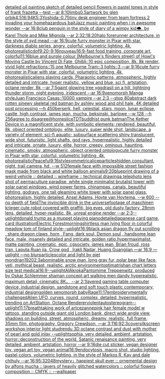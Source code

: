 [detailed oil painting sketch of detailed pencil flowers in pastel tones in style of frank frazetta --test --ar 8:10](https://www.ebank.nz/aiartgenerator?category=detailed%2520oil%2520painting%2520sketch%2520of%2520detailed%2520pencil%2520flowers%2520in%2520pastel%2520tones%2520in%2520style%2520of%2520frank%2520frazetta%2520--test%2520--ar%25208%3A10)[limbs](https://www.ebank.nz/aiartgenerator?category=limbs)[0.5](https://www.ebank.nz/aiartgenerator?category=0.5)[artwork by glen orbik](https://www.ebank.nz/aiartgenerator?category=artwork%2520by%2520glen%2520orbik)[4:5](https://www.ebank.nz/aiartgenerator?category=4%3A5)[16:9](https://www.ebank.nz/aiartgenerator?category=16%3A9)[4K](https://www.ebank.nz/aiartgenerator?category=4K)[5:3](https://www.ebank.nz/aiartgenerator?category=5%3A3)[Yoshida](https://www.ebank.nz/aiartgenerator?category=Yoshida)[::0.75](https://www.ebank.nz/aiartgenerator?category=%3A%3A0.75)[tiny desk engineer from team fortress 2 invading your home](https://www.ebank.nz/aiartgenerator?category=tiny%2520desk%2520engineer%2520from%2520team%2520fortress%25202%2520invading%2520your%2520home)[hazardous bait](https://www.ebank.nz/aiartgenerator?category=hazardous%2520bait)[Jazz music painting when i in awesome wonder --ar 16:8](https://www.ebank.nz/aiartgenerator?category=Jazz%2520music%2520painting%2520when%2520i%2520in%2520awesome%2520wonder%2520--ar%252016%3A8)[club penguin in the style of diary of a wimpy kid](https://www.ebank.nz/aiartgenerator?category=club%2520penguin%2520in%2520the%2520style%2520of%2520diary%2520of%2520a%2520wimpy%2520kid)[🌨, by Karel Thole and Mike Mignola --ar 2:3](https://www.ebank.nz/aiartgenerator?category=%F0%9F%8C%A8%2C%2520by%2520Karel%2520Thole%2520and%2520Mike%2520Mignola%2520--ar%25202%3A3)[2:1](https://www.ebank.nz/aiartgenerator?category=2%3A1)[8:20](https://www.ebank.nz/aiartgenerator?category=8%3A20)[halo forerunner architecture, in the style of syd mead --ar 16:9](https://www.ebank.nz/aiartgenerator?category=halo%2520forerunner%2520architecture%2C%2520in%2520the%2520style%2520of%2520syd%2520mead%2520--ar%252016%3A9)[cute furry monster in Pixar with star, darkness diablo series, angry, colorful, volumetric lighting, 4k, photorealistic](https://www.ebank.nz/aiartgenerator?category=cute%2520furry%2520monster%2520in%2520Pixar%2520with%2520star%2C%2520darkness%2520diablo%2520series%2C%2520angry%2C%2520colorful%2C%2520volumetric%2520lighting%2C%25204k%2C%2520photorealistic)[dof](https://www.ebank.nz/aiartgenerator?category=dof)[9:20](https://www.ebank.nz/aiartgenerator?category=9%3A20)[-](https://www.ebank.nz/aiartgenerator?category=-)[9:16](https://www.ebank.nz/aiartgenerator?category=9%3A16)[nouveau](https://www.ebank.nz/aiartgenerator?category=nouveau)[16:9-](https://www.ebank.nz/aiartgenerator?category=16%3A9-)[fast food training, corporate art, colorful](https://www.ebank.nz/aiartgenerator?category=fast%2520food%2520training%2C%2520corporate%2520art%2C%2520colorful)[11:16](https://www.ebank.nz/aiartgenerator?category=11%3A16)[blue and purple colour [Melbourne's flinders street] of Howl's Moving Castle by Vincent Di Fate, Ghibli::10 epic composition, 8k, 8k render, vivid light refractions::15 one Melbourne Tram::3 lights::3 —ar 9:16](https://www.ebank.nz/aiartgenerator?category=blue%2520and%2520purple%2520colour%2520%5BMelbourne%27s%2520flinders%2520street%5D%2520of%2520Howl%27s%2520Moving%2520Castle%2520by%2520Vincent%2520Di%2520Fate%2C%2520Ghibli%3A%3A10%2520epic%2520composition%2C%25208k%2C%25208k%2520render%2C%2520vivid%2520light%2520refractions%3A%3A15%2520one%2520Melbourne%2520Tram%3A%3A3%2520lights%3A%3A3%2520%E2%80%94ar%25209%3A16)[cute furry monster in Pixar with star, colorful, volumetric lighting, 4k, photorealistic](https://www.ebank.nz/aiartgenerator?category=cute%2520furry%2520monster%2520in%2520Pixar%2520with%2520star%2C%2520colorful%2C%2520volumetric%2520lighting%2C%25204k%2C%2520photorealistic)[aliens playing cards, Pharaonic patterns, atmospheric, highly detailed and intricate, hyper realistic, yellow and blue, sci fi, artstation, octane render, 8k --ar 7:5](https://www.ebank.nz/aiartgenerator?category=aliens%2520playing%2520cards%2C%2520Pharaonic%2520patterns%2C%2520atmospheric%2C%2520highly%2520detailed%2520and%2520intricate%2C%2520hyper%2520realistic%2C%2520yellow%2520and%2520blue%2C%2520sci%2520fi%2C%2520artstation%2C%2520octane%2520render%2C%25208k%2520--ar%25207%3A5)[gaint glowing tree yggdrasil on a hill, lightning thunder storm, night evening, iridescent --ar 16:9](https://www.ebank.nz/aiartgenerator?category=gaint%2520glowing%2520tree%2520yggdrasil%2520on%2520a%2520hill%2C%2520lightning%2520thunder%2520storm%2C%2520night%2520evening%2C%2520iridescent%2520--ar%252016%3A9)[xenomorph Manga style](https://www.ebank.nz/aiartgenerator?category=xenomorph%2520Manga%2520style)[Juan Francisco Casas::10000 vampire --ar 2:3 --stop 80](https://www.ebank.nz/aiartgenerator?category=Juan%2520Francisco%2520Casas%3A%3A10000%2520vampire%2520--ar%25202%3A3%2520--stop%252080)[abstract dark rotten sinewy skeletal red batman by ashley wood and phil hale, 4K detailed post processing —h 450](https://www.ebank.nz/aiartgenerator?category=abstract%2520dark%2520rotten%2520sinewy%2520skeletal%2520red%2520batman%2520by%2520ashley%2520wood%2520and%2520phil%2520hale%2C%25204K%2520detailed%2520post%2520processing%2520%E2%80%94h%2520450)[berserk, hell, celestial, stars, moon, lunar eclipse, castle, high contrast, james jean, mucha, beksinski, barlowe --w 128 --h 256](https://www.ebank.nz/aiartgenerator?category=berserk%2C%2520hell%2C%2520celestial%2C%2520stars%2C%2520moon%2C%2520lunar%2520eclipse%2C%2520castle%2C%2520high%2520contrast%2C%2520james%2520jean%2C%2520mucha%2C%2520beksinski%2C%2520barlowe%2520--w%2520128%2520--h%2520256)[agree to disagree](https://www.ebank.nz/aiartgenerator?category=agree%2520to%2520disagree)[@homeslice](https://www.ebank.nz/aiartgenerator?category=%40homeslice)[TDT](https://www.ebank.nz/aiartgenerator?category=TDT)[buddhist punk batman](https://www.ebank.nz/aiartgenerator?category=buddhist%2520punk%2520batman)[The Kether Device in a magnificent style, with symbolic elements; rendered, beautiful, 8k, object oriented ontology, elite, luxury, super wide shot, landscape, a variety of element;  sci-fi aquatic; subsurface scattering shiny translucent, wide shot, futuristic, light shafts, god rays, hyperrealistic, highly detailed and intricate, ornate, luxury, elite, horror, creepy, ominous, haunting, cinematic, smoky, atmospheric, object oriented ontology](https://www.ebank.nz/aiartgenerator?category=The%2520Kether%2520Device%2520in%2520a%2520magnificent%2520style%2C%2520with%2520symbolic%2520elements%3B%2520rendered%2C%2520beautiful%2C%25208k%2C%2520object%2520oriented%2520ontology%2C%2520elite%2C%2520luxury%2C%2520super%2520wide%2520shot%2C%2520landscape%2C%2520a%2520variety%2520of%2520element%3B%2520%2520sci-fi%2520aquatic%3B%2520subsurface%2520scattering%2520shiny%2520translucent%2C%2520wide%2520shot%2C%2520futuristic%2C%2520light%2520shafts%2C%2520god%2520rays%2C%2520hyperrealistic%2C%2520highly%2520detailed%2520and%2520intricate%2C%2520ornate%2C%2520luxury%2C%2520elite%2C%2520horror%2C%2520creepy%2C%2520ominous%2C%2520haunting%2C%2520cinematic%2C%2520smoky%2C%2520atmospheric%2C%2520object%2520oriented%2520ontology)[cute furry monster in Pixar with star, colorful, volumetric lighting, 4k, photorealistic](https://www.ebank.nz/aiartgenerator?category=cute%2520furry%2520monster%2520in%2520Pixar%2520with%2520star%2C%2520colorful%2C%2520volumetric%2520lighting%2C%25204k%2C%2520photorealistic)[Peaceful](https://www.ebank.nz/aiartgenerator?category=Peaceful)[9:16](https://www.ebank.nz/aiartgenerator?category=9%3A16)[style](https://www.ebank.nz/aiartgenerator?category=style)[symmetrical](https://www.ebank.nz/aiartgenerator?category=symmetrical)[ice](https://www.ebank.nz/aiartgenerator?category=ice)[particles](https://www.ebank.nz/aiartgenerator?category=particles)[hidden consultant, night, trail camera, hd, --w 512](https://www.ebank.nz/aiartgenerator?category=hidden%2520consultant%2C%2520night%2C%2520trail%2520camera%2C%2520hd%2C%2520--w%2520512)[female face with impossible street fashion mask made from black and white balloon animals](https://www.ebank.nz/aiartgenerator?category=female%2520face%2520with%2520impossible%2520street%2520fashion%2520mask%2520made%2520from%2520black%2520and%2520white%2520balloon%2520animals)[9:20](https://www.ebank.nz/aiartgenerator?category=9%3A20)[blueprint drawing of a weird vehicle :: detailed :: wireframe :: technical drawing](https://www.ebank.nz/aiartgenerator?category=blueprint%2520drawing%2520of%2520a%2520weird%2520vehicle%2520%3A%3A%2520detailed%2520%3A%3A%2520wireframe%2520%3A%3A%2520technical%2520drawing)[a telephoto lens shot of permaculture paradise, white single minimalist brutalist tower with solar panel windows, wind power farms, chinampas, canals, beautiful lighting, godrays, one tall gleaming white tower with solar panel glass, photorealism, highly detailed, Ansel Adams, Hoyte van Hoytema, --w 600 --no depth of field](https://www.ebank.nz/aiartgenerator?category=a%2520telephoto%2520lens%2520shot%2520of%2520permaculture%2520paradise%2C%2520white%2520single%2520minimalist%2520brutalist%2520tower%2520with%2520solar%2520panel%2520windows%2C%2520wind%2520power%2520farms%2C%2520chinampas%2C%2520canals%2C%2520beautiful%2520lighting%2C%2520godrays%2C%2520one%2520tall%2520gleaming%2520white%2520tower%2520with%2520solar%2520panel%2520glass%2C%2520photorealism%2C%2520highly%2520detailed%2C%2520Ansel%2520Adams%2C%2520Hoyte%2520van%2520Hoytema%2C%2520--w%2520600%2520--no%2520depth%2520of%2520field)[The invincible drink in the universe](https://www.ebank.nz/aiartgenerator?category=The%2520invincible%2520drink%2520in%2520the%2520universe)[footage of maschinen krieger cute robot covered with graffiti, big eyes, old dusty factory, 28mm lens, detailed, hyper-realistic, 8k, unreal engine render --ar 2:3](https://www.ebank.nz/aiartgenerator?category=footage%2520of%2520maschinen%2520krieger%2520cute%2520robot%2520covered%2520with%2520graffiti%2C%2520big%2520eyes%2C%2520old%2520dusty%2520factory%2C%252028mm%2520lens%2C%2520detailed%2C%2520hyper-realistic%2C%25208k%2C%2520unreal%2520engine%2520render%2520--ar%25202%3A3)[--uplight](https://www.ebank.nz/aiartgenerator?category=--uplight)[donald trump as a muppet playing piano](https://www.ebank.nz/aiartgenerator?category=donald%2520trump%2520as%2520a%2520muppet%2520playing%2520piano)[detailed](https://www.ebank.nz/aiartgenerator?category=detailed)[japanese card game, card illustration](https://www.ebank.nz/aiartgenerator?category=japanese%2520card%2520game%2C%2520card%2520illustration)[Electric Forest](https://www.ebank.nz/aiartgenerator?category=Electric%2520Forest)[morning](https://www.ebank.nz/aiartgenerator?category=morning)[shirtless man lying floor in colorful meadow tom of finland style](https://www.ebank.nz/aiartgenerator?category=shirtless%2520man%2520lying%2520floor%2520in%2520colorful%2520meadow%2520tom%2520of%2520finland%2520style)[--uplight](https://www.ebank.nz/aiartgenerator?category=--uplight)[16:9](https://www.ebank.nz/aiartgenerator?category=16%3A9)[black asian dragon fly out,scrolling  , sharp dragon claws, horn , Fang,  dark soul, Demon soul , handsome,lean face, male, insanely detailed and intricate, golden ratio,hypermaximalist, matte painting, cinematic, epic, cgsociety, james jean, Brian froud, ross tran, Laputa,Ruan jia, Crow god , Irakli Nadar, Huang Guangjian —ar 16:9 —uplight —no blur](https://www.ebank.nz/aiartgenerator?category=black%2520asian%2520dragon%2520fly%2520out%2Cscrolling%2520%2520%2C%2520sharp%2520dragon%2520claws%2C%2520horn%2520%2C%2520Fang%2C%2520%2520dark%2520soul%2C%2520Demon%2520soul%2520%2C%2520handsome%2Clean%2520face%2C%2520male%2C%2520insanely%2520detailed%2520and%2520intricate%2C%2520golden%2520ratio%2Chypermaximalist%2C%2520matte%2520painting%2C%2520cinematic%2C%2520epic%2C%2520cgsociety%2C%2520james%2520jean%2C%2520Brian%2520froud%2C%2520ross%2520tran%2C%2520Laputa%2CRuan%2520jia%2C%2520Crow%2520god%2520%2C%2520Irakli%2520Nadar%2C%2520Huang%2520Guangjian%2520%E2%80%94ar%252016%3A9%2520%E2%80%94uplight%2520%E2%80%94no%2520blur)[particles](https://www.ebank.nz/aiartgenerator?category=particles)[color and light by piet mondrian](https://www.ebank.nz/aiartgenerator?category=color%2520and%2520light%2520by%2520piet%2520mondrian)[1920](https://www.ebank.nz/aiartgenerator?category=1920)[2:3](https://www.ebank.nz/aiartgenerator?category=2%3A3)[abominable snow man, long gray fur, polar bear like face, yeti, mythical beast, realistic, arctic environment](https://www.ebank.nz/aiartgenerator?category=abominable%2520snow%2520man%2C%2520long%2520gray%2520fur%2C%2520polar%2520bear%2520like%2520face%2C%2520yeti%2C%2520mythical%2520beast%2C%2520realistic%2C%2520arctic%2520environment)[optimatrishan chart letters size test medical](https://www.ebank.nz/aiartgenerator?category=optimatrishan%2520chart%2520letters%2520size%2520test%2520medical)[16:9](https://www.ebank.nz/aiartgenerator?category=16%3A9)[--uplight](https://www.ebank.nz/aiartgenerator?category=--uplight)[AlAkroka](https://www.ebank.nz/aiartgenerator?category=AlAkroka)[Pantomime Treppenwitz, produced by Oskar Schlemmer shaman concept art walking men dandy hyperealistic, maximum detail, cinematic 8K， --ar 2:1](https://www.ebank.nz/aiartgenerator?category=Pantomime%2520Treppenwitz%2C%2520produced%2520by%2520Oskar%2520Schlemmer%2520shaman%2520concept%2520art%2520walking%2520men%2520dandy%2520hyperealistic%2C%2520maximum%2520detail%2C%2520cinematic%25208K%EF%BC%8C%2520--ar%25202%3A1)[layered gaming table computer device, industrial design, sandstone and soft touch plastic contemporary, industrial design](https://www.ebank.nz/aiartgenerator?category=layered%2520gaming%2520table%2520computer%2520device%2C%2520industrial%2520design%2C%2520sandstone%2520and%2520soft%2520touch%2520plastic%2520contemporary%2C%2520industrial%2520design)[golden xenomorph baby](https://www.ebank.nz/aiartgenerator?category=golden%2520xenomorph%2520baby)[Rage](https://www.ebank.nz/aiartgenerator?category=Rage)[11:17](https://www.ebank.nz/aiartgenerator?category=11%3A17)[embroidery](https://www.ebank.nz/aiartgenerator?category=embroidery)[mentally challenged](https://www.ebank.nz/aiartgenerator?category=mentally%2520challenged)[Alien UFO, curves, round, complex, detailed, hyperrealistic, trending on ArtStation, Octane Renderer](https://www.ebank.nz/aiartgenerator?category=Alien%2520UFO%2C%2520curves%2C%2520round%2C%2520complex%2C%2520detailed%2C%2520hyperrealistic%2C%2520trending%2520on%2520ArtStation%2C%2520Octane%2520Renderer)[violent](https://www.ebank.nz/aiartgenerator?category=violent)[autostereogram](https://www.ebank.nz/aiartgenerator?category=autostereogram)[--uplight](https://www.ebank.nz/aiartgenerator?category=--uplight)[11:17](https://www.ebank.nz/aiartgenerator?category=11%3A17)[breathtaking work of art](https://www.ebank.nz/aiartgenerator?category=breathtaking%2520work%2520of%2520art)[cezanne](https://www.ebank.nz/aiartgenerator?category=cezanne)[pink hair female model w tattoos, standing outside giant old London bank, direct wide angle view, shadows on building, street, atmospheric, dreamy, realistic, full frame, 35mm film, photography, Gregory Crewdson, —ar 3:1](https://www.ebank.nz/aiartgenerator?category=pink%2520hair%2520female%2520model%2520w%2520tattoos%2C%2520standing%2520outside%2520giant%2520old%2520London%2520bank%2C%2520direct%2520wide%2520angle%2520view%2C%2520shadows%2520on%2520building%2C%2520street%2C%2520atmospheric%2C%2520dreamy%2C%2520realistic%2C%2520full%2520frame%2C%252035mm%2520film%2C%2520photography%2C%2520Gregory%2520Crewdson%2C%2520%E2%80%94ar%25203%3A1)[16:9](https://www.ebank.nz/aiartgenerator?category=16%3A9)[2:3](https://www.ebank.nz/aiartgenerator?category=2%3A3)[cover](https://www.ebank.nz/aiartgenerator?category=cover)[silkscreen workshop interior light studrendu 3D octane contrast and dust with mother of pearl and gold inlay --uplight](https://www.ebank.nz/aiartgenerator?category=silkscreen%2520workshop%2520interior%2520light%2520studrendu%25203D%2520octane%2520contrast%2520and%2520dust%2520with%2520mother%2520of%2520pearl%2520and%2520gold%2520inlay%2520--uplight)[sophia, very detailed, ambient, artstation, horror::deconstruction of the world, Satanic renaisance painting, very detailed, ambient, artstation, horror --ar 9:16](https://www.ebank.nz/aiartgenerator?category=sophia%2C%2520very%2520detailed%2C%2520ambient%2C%2520artstation%2C%2520horror%3A%3Adeconstruction%2520of%2520the%2520world%2C%2520Satanic%2520renaisance%2520painting%2C%2520very%2520detailed%2C%2520ambient%2C%2520artstation%2C%2520horror%2520--ar%25209%3A16)[die cut sticker, vegan designer toy, vegan art toy, vegan animal](https://www.ebank.nz/aiartgenerator?category=die%2520cut%2520sticker%2C%2520vegan%2520designer%2520toy%2C%2520vegan%2520art%2520toy%2C%2520vegan%2520animal)[16:9](https://www.ebank.nz/aiartgenerator?category=16%3A9)[endocytosis, macro shot, studio lighting, pastel colors, volumetric lighting, in the style of Markos R. Kay and dale chihuly --ar 16:9](https://www.ebank.nz/aiartgenerator?category=endocytosis%2C%2520macro%2520shot%2C%2520studio%2520lighting%2C%2520pastel%2520colors%2C%2520volumetric%2520lighting%2C%2520in%2520the%2520style%2520of%2520Markos%2520R.%2520Kay%2520and%2520dale%2520chihuly%2520--ar%252016%3A9)[5:3](https://www.ebank.nz/aiartgenerator?category=5%3A3)[2048](https://www.ebank.nz/aiartgenerator?category=2048)[mystery」](https://www.ebank.nz/aiartgenerator?category=mystery%E3%80%8D)[happiest skull ever :: ornemental design by alfons mucha :: layers of heavily glitched watercolors :: colorful flowers composition :: CMYK :: --wallpaper](https://www.ebank.nz/aiartgenerator?category=happiest%2520skull%2520ever%2520%3A%3A%2520ornemental%2520design%2520by%2520alfons%2520mucha%2520%3A%3A%2520layers%2520of%2520heavily%2520glitched%2520watercolors%2520%3A%3A%2520colorful%2520flowers%2520composition%2520%3A%3A%2520CMYK%2520%3A%3A%2520--wallpaper)